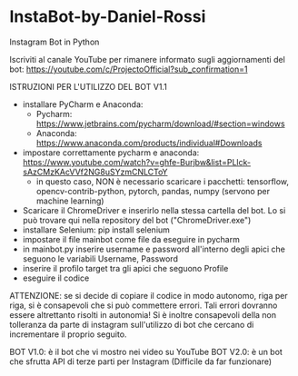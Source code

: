# InstaBot-by-Daniel-Rossi
Instagram Bot in Python

Iscriviti al canale YouTube per rimanere informato sugli aggiornamenti del bot: https://youtube.com/c/ProjectoOfficial?sub_confirmation=1

ISTRUZIONI PER L'UTILIZZO DEL BOT V1.1
- installare PyCharm e Anaconda:
  - Pycharm: https://www.jetbrains.com/pycharm/download/#section=windows
  - Anaconda: https://www.anaconda.com/products/individual#Downloads
- impostare correttamente pycharm e anaconda: https://www.youtube.com/watch?v=ghfe-Burjbw&list=PLlck-sAzCMzKAcVVf2NG8uSYzmCNLCToY
  - in questo caso, NON è necessario scaricare i pacchetti: tensorflow, opencv-contrib-python, pytorch, pandas, numpy (servono per machine learning)
- Scaricare il ChromeDriver e inserirlo nella stessa cartella del bot. Lo si può trovare qui nella repository del bot ("ChromeDriver.exe")
- installare Selenium: pip install selenium
- impostare il file mainbot come file da eseguire in pycharm
- in mainbot.py inserire username e password all'interno degli apici che seguono le variabili Username, Password
- inserire il profilo target tra gli apici che seguono Profile
- eseguire il codice


ATTENZIONE: se si decide di copiare il codice in modo autonomo, riga per riga, si è consapevoli che si può commettere errori. Tali errori dovranno essere altrettanto risolti in autonomia! Si è inoltre consapevoli della non tolleranza da parte di instagram sull'utilizzo di bot che cercano di incrementare il proprio seguito.

BOT V1.0: è il bot che vi mostro nei video su YouTube
BOT V2.0: è un bot che sfrutta API di terze parti per Instagram (Difficile da far funzionare)

